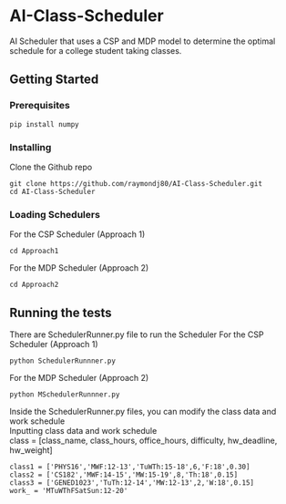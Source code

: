 # AI-Class-Scheduler

AI Scheduler that uses a CSP and MDP model to determine the optimal schedule for a college student taking classes.

## Getting Started

### Prerequisites

```
pip install numpy
```

### Installing

Clone the Github repo

```
git clone https://github.com/raymondj80/AI-Class-Scheduler.git
cd AI-Class-Scheduler
```

### Loading Schedulers

For the CSP Scheduler (Approach 1)

```
cd Approach1
```

For the MDP Scheduler (Approach 2)

```
cd Approach2
```

## Running the tests

There are SchedulerRunner.py file to run the Scheduler
For the CSP Scheduler (Approach 1)
```
python SchedulerRunnner.py
```

For the MDP Scheduler (Approach 2)
```
python MSchedulerRunnner.py
```

Inside the SchedulerRunner.py files, you can modify the class data and work schedule \
Inputting class data and work schedule \
class = [class_name, class_hours, office_hours, difficulty, hw_deadline, hw_weight]

```
class1 = ['PHYS16','MWF:12-13','TuWTh:15-18',6,'F:18',0.30]
class2 = ['CS182','MWF:14-15','MW:15-19',8,'Th:18',0.15]
class3 = ['GENED1023','TuTh:12-14','MW:12-13',2,'W:18',0.15]
work_ = 'MTuWThFSatSun:12-20'
```



      
